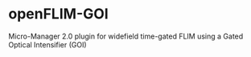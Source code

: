 # openFLIM-GOI
Micro-Manager 2.0 plugin for widefield time-gated FLIM using a Gated Optical Intensifier (GOI)
